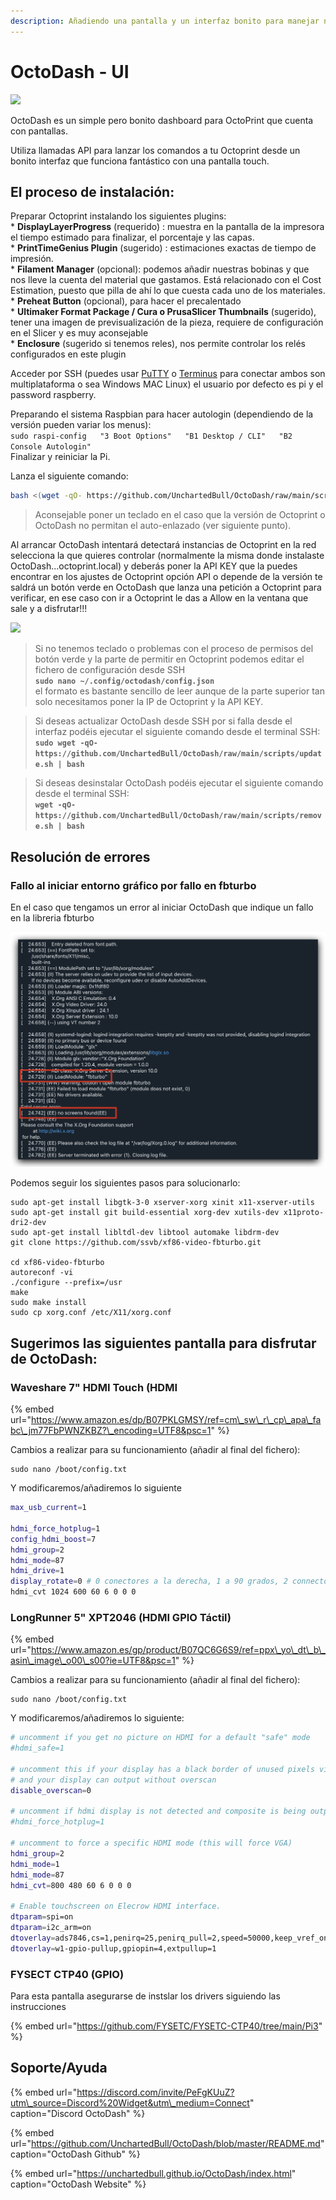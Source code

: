```yaml
---
description: Añadiendo una pantalla y un interfaz bonito para manejar nuestro Octoprint
---
```


# OctoDash - UI

![](https://lh5.googleusercontent.com/1Vs7rR5dESwn2fc5X1KEzqb7F2EdzKUXIprXvYQS6w6mQVSwwpKD2YXDN8tlJaKphKuMSDgF3NV61dtfIzSKl2zPJHfY767CrzdkypY52aDp4M6Nfkst0nRCfhK4gpPaKQogHqvt)

OctoDash es un simple pero bonito dashboard para OctoPrint que cuenta con pantallas.

Utiliza llamadas API para lanzar los comandos a tu Octoprint desde un bonito interfaz que funciona fantástico con una pantalla touch.

## El proceso de instalación:

Preparar Octoprint instalando los siguientes plugins:  
\* **DisplayLayerProgress** \(requerido\) : muestra en la pantalla de la impresora el tiempo estimado para finalizar, el porcentaje y las capas.  
\* **PrintTimeGenius Plugin** \(sugerido\) : estimaciones exactas de tiempo de impresión.  
\* **Filament Manager** \(opcional\): podemos añadir nuestras bobinas y que nos lleve la cuenta del material que gastamos. Está relacionado con el Cost Estimation, puesto que pilla de ahí lo que cuesta cada uno de los materiales.  
\* **Preheat Button** \(opcional\), para hacer el precalentado  
\* **Ultimaker Format Package / Cura o PrusaSlicer Thumbnails** \(sugerido\), tener una imagen de previsualización de la pieza, requiere de configuración en el Slicer y es muy aconsejable  
\* **Enclosure** \(sugerido si tenemos reles\), nos permite controlar los relés configurados en este plugin

Acceder por SSH \(puedes usar [PuTTY](https://www.putty.org/) o [Terminus](https://termius.com/) para conectar ambos son multiplataforma o sea Windows MAC Linux\) el usuario por defecto es pi y el password raspberry.

Preparando el sistema Raspbian para hacer autologin \(dependiendo de la versión pueden variar los menus\):  
`sudo raspi-config  
"3 Boot Options"  
"B1 Desktop / CLI"  
"B2 Console Autologin"`  
Finalizar y reiniciar la Pi.

Lanza el siguiente comando:

```bash
bash <(wget -qO- https://github.com/UnchartedBull/OctoDash/raw/main/scripts/install.sh)
```

> Aconsejable poner un teclado en el caso que la versión de Octoprint o OctoDash no permitan el auto-enlazado \(ver siguiente punto\).

Al arrancar OctoDash intentará detectará instancias de Octoprint en la red selecciona la que quieres controlar \(normalmente la misma donde instalaste OctoDash...octoprint.local\) y deberás poner la API KEY que la puedes encontrar en los ajustes de Octoprint opción API o depende de la versión te saldrá un botón verde en OctoDash que lanza una petición a Octoprint para verificar, en ese caso con ir a Octoprint le das a Allow en la ventana que sale y a disfrutar!!!

![](https://lh4.googleusercontent.com/ugNgFLwbFaXCvhC0XG6lpiJLcjXMKarRDXRQie6Wtpnh2ixjYPF81oQjy01SbZnZnzA4Y9LdJ0ruoujRTwmvdjxNOQwdQHc6jyzDm2TCwqJeXJdgidn97a9ZT2ChmFaYqjt-EmNs)

> Si no tenemos teclado o problemas con el proceso de permisos del botón verde y la parte de permitir en Octoprint podemos editar el fichero de configuración desde SSH  
> **`sudo nano ~/.config/octodash/config.json`**  
> el formato es bastante sencillo de leer aunque de la parte superior tan solo necesitamos poner la IP de Octoprint y la API KEY.

> Si deseas actualizar OctoDash desde SSH por si falla desde el interfaz podéis ejecutar el siguiente comando desde el terminal SSH:  
> **`sudo wget -qO- https://github.com/UnchartedBull/OctoDash/raw/main/scripts/update.sh | bash`**

> Si deseas desinstalar OctoDash podéis ejecutar el siguiente comando desde el terminal SSH:  
> **`wget -qO- https://github.com/UnchartedBull/OctoDash/raw/main/scripts/remove.sh | bash`**

## Resolución de errores

### Fallo al iniciar entorno gráfico por fallo en fbturbo

En el caso que tengamos un error al iniciar OctoDash que indique un fallo en la libreria fbturbo 

![](../.gitbook/assets/image%20%28169%29.png)

Podemos seguir los siguientes pasos para solucionarlo:

```text
sudo apt-get install libgtk-3-0 xserver-xorg xinit x11-xserver-utils
sudo apt-get install git build-essential xorg-dev xutils-dev x11proto-dri2-dev
sudo apt-get install libltdl-dev libtool automake libdrm-dev
git clone https://github.com/ssvb/xf86-video-fbturbo.git

cd xf86-video-fbturbo
autoreconf -vi
./configure --prefix=/usr
make
sudo make install
sudo cp xorg.conf /etc/X11/xorg.conf
```

## Sugerimos las siguientes pantalla para disfrutar de OctoDash:

### Waveshare 7" HDMI Touch \(HDMI

{% embed url="https://www.amazon.es/dp/B07PKLGMSY/ref=cm\_sw\_r\_cp\_apa\_fabc\_jm77FbPWNZKBZ?\_encoding=UTF8&psc=1" %}

Cambios a realizar para su funcionamiento \(añadir al final del fichero\):

```text
sudo nano /boot/config.txt
```

Y modificaremos/añadiremos lo siguiente

```bash
max_usb_current=1

hdmi_force_hotplug=1
config_hdmi_boost=7
hdmi_group=2
hdmi_mode=87
hdmi_drive=1
display_rotate=0 # 0 conectores a la derecha, 1 a 90 grados, 2 connectores a la izquierda, 3 270 grados
hdmi_cvt 1024 600 60 6 0 0 0
```

### LongRunner 5" XPT2046 \(HDMI GPIO Táctil\)

{% embed url="https://www.amazon.es/gp/product/B07QC6G6S9/ref=ppx\_yo\_dt\_b\_asin\_image\_o00\_s00?ie=UTF8&psc=1" %}

Cambios a realizar para su funcionamiento \(añadir al final del fichero\):

```text
sudo nano /boot/config.txt
```

Y modificaremos/añadiremos lo siguiente:

```bash
# uncomment if you get no picture on HDMI for a default "safe" mode
#hdmi_safe=1

# uncomment this if your display has a black border of unused pixels visible
# and your display can output without overscan
disable_overscan=0

# uncomment if hdmi display is not detected and composite is being output
#hdmi_force_hotplug=1

# uncomment to force a specific HDMI mode (this will force VGA)
hdmi_group=2
hdmi_mode=1
hdmi_mode=87
hdmi_cvt=800 480 60 6 0 0 0

# Enable touchscreen on Elecrow HDMI interface.
dtparam=spi=on
dtparam=i2c_arm=on
dtoverlay=ads7846,cs=1,penirq=25,penirq_pull=2,speed=50000,keep_vref_on=0,swapxy=0,pmax=255,xohms=150,xmin=200,xmax=3900,ymin=200,ymax=3900
dtoverlay=w1-gpio-pullup,gpiopin=4,extpullup=1
```

### **FYSECT CTP40 \(GPIO\)**

Para esta pantalla asegurarse de instslar los drivers siguiendo las instrucciones 

{% embed url="https://github.com/FYSETC/FYSETC-CTP40/tree/main/Pi3" %}



## Soporte/Ayuda

{% embed url="https://discord.com/invite/PeFgKUuZ?utm\_source=Discord%20Widget&utm\_medium=Connect" caption="Discord OctoDash" %}

{% embed url="https://github.com/UnchartedBull/OctoDash/blob/master/README.md" caption="OctoDash Github" %}

{% embed url="https://unchartedbull.github.io/OctoDash/index.html" caption="OctoDash Website" %}





